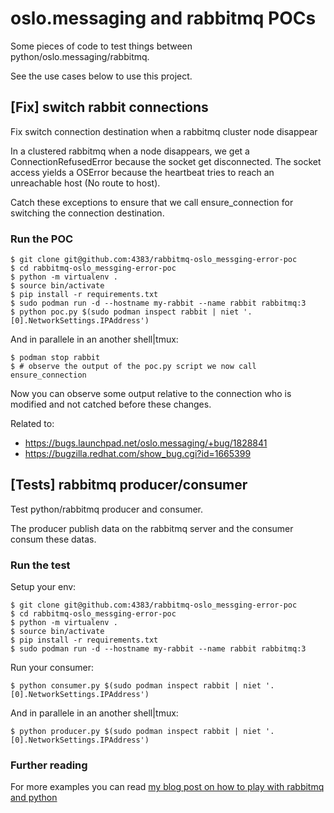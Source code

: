 # oslo.messaging and rabbitmq POCs

Some pieces of code to test things between python/oslo.messaging/rabbitmq.

See the use cases below to use this project.

## [Fix] switch rabbit connections
Fix switch connection destination when a rabbitmq cluster node disappear 

In a clustered rabbitmq when a node disappears, we get a ConnectionRefusedError
because the socket get disconnected. The socket access yields a OSError because
the heartbeat tries to reach an unreachable host (No route to host).

Catch these exceptions to ensure that we call ensure_connection for switching
the connection destination.

### Run the POC
```shell
$ git clone git@github.com:4383/rabbitmq-oslo_messging-error-poc
$ cd rabbitmq-oslo_messging-error-poc
$ python -m virtualenv .
$ source bin/activate
$ pip install -r requirements.txt
$ sudo podman run -d --hostname my-rabbit --name rabbit rabbitmq:3
$ python poc.py $(sudo podman inspect rabbit | niet '.[0].NetworkSettings.IPAddress')
```

And in parallele in an another shell|tmux:
```shell
$ podman stop rabbit
$ # observe the output of the poc.py script we now call ensure_connection
```

Now you can observe some output relative to the connection who is modified and
not catched before these changes.

Related to:
- https://bugs.launchpad.net/oslo.messaging/+bug/1828841
- https://bugzilla.redhat.com/show_bug.cgi?id=1665399

## [Tests] rabbitmq producer/consumer
Test python/rabbitmq producer and consumer.

The producer publish data on the rabbitmq server and the consumer
consum these datas.

### Run the test

Setup your env:
```shell
$ git clone git@github.com:4383/rabbitmq-oslo_messging-error-poc
$ cd rabbitmq-oslo_messging-error-poc
$ python -m virtualenv .
$ source bin/activate
$ pip install -r requirements.txt
$ sudo podman run -d --hostname my-rabbit --name rabbit rabbitmq:3
```

Run your consumer:
```shell
$ python consumer.py $(sudo podman inspect rabbit | niet '.[0].NetworkSettings.IPAddress')
```

And in parallele in an another shell|tmux:
```shell
$ python producer.py $(sudo podman inspect rabbit | niet '.[0].NetworkSettings.IPAddress')
```

### Further reading

For more examples you can read [my blog post on how to play with rabbitmq and python](https://herve.beraud.io/rabbitmq/python/amqp/kombu/2019/05/28/play-with-rabbitmq-and-python.html)
